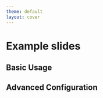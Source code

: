 ```yaml
---
theme: default
layout: cover
---
```


# Example slides

## Basic Usage

<OgpImage url="https://sli.dev/" />

## Advanced Configuration

<OgpImage 
  url="https://sli.dev/"
  :width="800"
  :height="400"
  template="./custom-template.png"
  :generate-image="true"
/>
